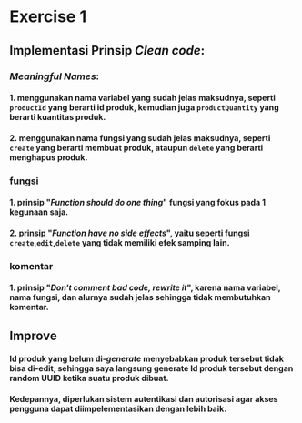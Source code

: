 # Exercise 1
## Implementasi Prinsip _Clean code_:
### _Meaningful Names_:
#### 1. menggunakan nama variabel yang sudah jelas maksudnya, seperti `productId` yang berarti id produk, kemudian juga `productQuantity` yang berarti kuantitas produk.
#### 2. menggunakan nama fungsi yang sudah jelas maksudnya, seperti `create` yang berarti membuat produk, ataupun `delete` yang berarti menghapus produk.
### fungsi
#### 1. prinsip "_Function should do one thing_" fungsi yang fokus pada 1 kegunaan saja.
#### 2. prinsip "_Function have no side effects_", yaitu seperti fungsi `create`,`edit`,`delete` yang tidak memiliki efek samping lain.
### komentar
#### 1. prinsip "_Don't comment bad code, rewrite it_", karena nama variabel, nama fungsi, dan alurnya sudah jelas sehingga tidak membutuhkan komentar.

## Improve
#### Id produk yang belum di-_generate_ menyebabkan produk tersebut tidak bisa di-edit, sehingga saya langsung generate Id produk tersebut dengan random UUID ketika suatu produk dibuat.
#### Kedepannya, diperlukan sistem autentikasi dan autorisasi agar akses pengguna dapat diimpelementasikan dengan lebih baik.